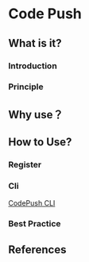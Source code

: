 # Code Push

## What is it?
### Introduction

### Principle

## Why use？

## How to Use?
### Register
### Cli
[CodePush CLI](./codepush/README.md)

### Best Practice

## References
